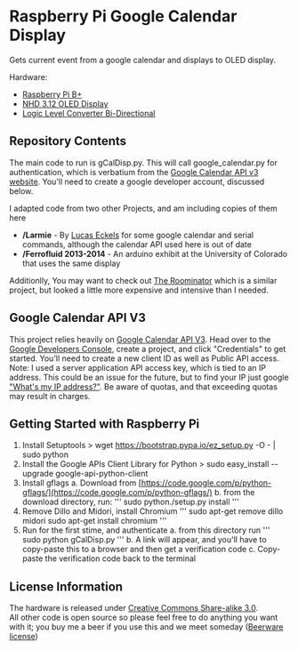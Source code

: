 Raspberry Pi Google Calendar Display
====================================

Gets current event from a google calendar and displays to OLED display.

Hardware:
* [Raspberry Pi B+](https://www.sparkfun.com/products/12994/)
* [NHD 3.12 OLED Display](http://www.digikey.com/product-detail/en/NHD-3.12-25664UMY3/NHD-3.12-25664UMY3-ND/3712528)
* [Logic Level Converter Bi-Directional](https://www.sparkfun.com/products/12009)

Repository Contents
-------------------

The main code to run is gCalDisp.py.  This will call google_calendar.py for authentication, which is verbatium from the [Google Calendar API v3 website](https://developers.google.com/google-apps/calendar/instantiate).  You'll need to create a google developer account, discussed below.


I adapted code from two other Projects, and am including copies of them here
* **/Larmie** - By [Lucas Eckels](http://blog.lucaseckels.com/2009/03/02/larmie-the-arduino-alarm-scheduler/) for some google calendar and serial commands, although the calendar API used here is out of date
* **/Ferrofluid 2013-2014** - An arduino exhibit at the University of Colorado that uses the same display

Additionlly, You may want to check out [The Roominator](https://github.com/bryanduxbury/roominator) which is a similar project, but looked a little more expensive and intensive than I needed.

Google Calendar API V3
----------------------

This project relies heavily on [Google Calendar API V3](https://developers.google.com/google-apps/calendar/).  Head over to the [Google Developers Console](https://console.developers.google.com/project), create a project, and click "Credentials" to get started.  You'll need to create a new client ID as well as Public API access.  Note: I used a server application API access key, which is tied to an IP address.  This could be an issue for the future, but to find your IP just google ["What's my IP address?"](https://www.google.com/search?q=whats+my+ip+address).  Be aware of quotas, and that exceeding quotas may result in charges.  

Getting Started with Raspberry Pi
---------------------------------

1.  Install Setuptools
          > wget https://bootstrap.pypa.io/ez_setup.py -O - | sudo python
2.  Install the Google APIs Client Library for Python
          > sudo easy_install --upgrade google-api-python-client
3.  Install gflags
    a.  Download from [https://code.google.com/p/python-gflags/](https://code.google.com/p/python-gflags/)
    b.  from the download directory, run: 
'''
          sudo python./setup.py install
'''
4.  Remove Dillo and Midori, install Chromium
'''
          sudo apt-get remove dillo midori
          sudo apt-get install chromium
'''
5. Run for the first stime, and authenticate
    a.  from this directory run
'''
           sudo python gCalDisp.py
'''
    b.  A link will appear, and you'll have to copy-paste this to a browser and then get a verification code
    c.  Copy-paste the verification code back to the terminal


License Information
-------------------

The hardware is released under [Creative Commons Share-alike 3.0](http://creativecommons.org/licenses/by-sa/3.0/).  
All other code is open source so please feel free to do anything you want with it; you buy me a beer if you use this and we meet someday ([Beerware license](http://en.wikipedia.org/wiki/Beerware))
